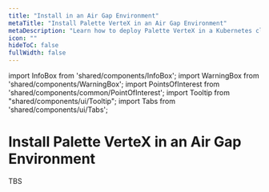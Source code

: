 ```yaml
---
title: "Install in an Air Gap Environment"
metaTitle: "Install Palette VerteX in an Air Gap Environment"
metaDescription: "Learn how to deploy Palette VerteX in a Kubernetes cluster in an air gap environment."
icon: ""
hideToC: false
fullWidth: false
---
```



import InfoBox from 'shared/components/InfoBox';
import WarningBox from 'shared/components/WarningBox';
import PointsOfInterest from 'shared/components/common/PointOfInterest';
import Tooltip from "shared/components/ui/Tooltip";
import Tabs from 'shared/components/ui/Tabs';



# Install Palette VerteX in an Air Gap Environment

TBS